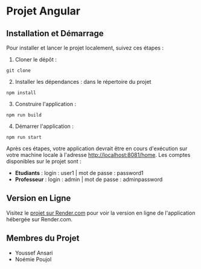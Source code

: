# Projet Angular

## Installation et Démarrage

Pour installer et lancer le projet localement, suivez ces étapes :

1. Cloner le dépôt :
```
git clone
```

2. Installer les dépendances : dans le répertoire du projet
```
npm install
```
3. Construire l'application :
```
npm run build
```
4. Démarrer l'application :
```
npm run start
```
Après ces étapes, votre application devrait être en cours d'exécution sur votre machine locale à l'adresse [http://localhost:8081/home](http://localhost:8081/home). Les comptes disponibles sur le projet sont :

- **Etudiants** : login : user1 | mot de passe : password1
- **Professeur** : login : admin | mot de passe : adminpassword

## Version en Ligne

Visitez le [projet sur Render.com](https://assignement-manager.onrender.com) pour voir la version en ligne de l'application hébergée sur Render.com. 

## Membres du Projet

- Youssef Ansari
- Noémie Poujol
